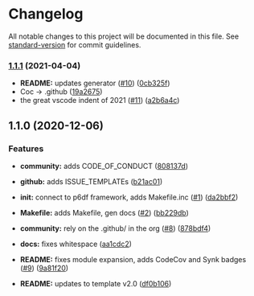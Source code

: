 # Changelog

All notable changes to this project will be documented in this file. See [standard-version](https://github.com/conventional-changelog/standard-version) for commit guidelines.

### [1.1.1](https://github.com/p6m7g8/p6cicd/compare/v1.1.0...v1.1.1) (2021-04-04)


* **README:** updates generator ([#10](https://github.com/p6m7g8/p6cicd/issues/10)) ([0cb325f](https://github.com/p6m7g8/p6cicd/commit/0cb325f94785dcc028abe0e32587fecee6f8a6fd))
* Coc -> .github ([19a2675](https://github.com/p6m7g8/p6cicd/commit/19a26757458d5befff1e14c585474367569f90b9))
* the great vscode indent of 2021 ([#11](https://github.com/p6m7g8/p6cicd/issues/11)) ([a2b6a4c](https://github.com/p6m7g8/p6cicd/commit/a2b6a4c54b1f4c96a8ac9204b24ecf490b82f5fd))

## 1.1.0 (2020-12-06)


### Features

* **community:** adds CODE_OF_CONDUCT ([808137d](https://github.com/p6m7g8/p6cicd/commit/808137db61623082749b88983e7e7ff3dc0bcc09))
* **github:** adds ISSUE_TEMPLATEs ([b21ac01](https://github.com/p6m7g8/p6cicd/commit/b21ac013c085d535eef228314f3d4a145242bf62))
* **init:** connect to p6df framework, adds Makefile.inc ([#1](https://github.com/p6m7g8/p6cicd/issues/1)) ([da2bbf2](https://github.com/p6m7g8/p6cicd/commit/da2bbf2270d841aef6ed84ab1c6752e62de5a55f))
* **Makefile:** adds Makefile, gen docs ([#2](https://github.com/p6m7g8/p6cicd/issues/2)) ([bb229db](https://github.com/p6m7g8/p6cicd/commit/bb229db3bb3e507310e034112118dd5e6423e8e7))


* **community:** rely on the .github/ in the org ([#8](https://github.com/p6m7g8/p6cicd/issues/8)) ([878bdf4](https://github.com/p6m7g8/p6cicd/commit/878bdf4337ef5187b28809bd355ede00684c0428))
* **docs:** fixes whitespace ([aa1cdc2](https://github.com/p6m7g8/p6cicd/commit/aa1cdc29ab0939c813e557eda016d6c92a8a3f8f))
* **README:** fixes module expansion, adds CodeCov and Synk badges ([#9](https://github.com/p6m7g8/p6cicd/issues/9)) ([9a81f20](https://github.com/p6m7g8/p6cicd/commit/9a81f20b6db50995adb30af08a79b1724a8d55f7))
* **README:** updates to template v2.0 ([df0b106](https://github.com/p6m7g8/p6cicd/commit/df0b10667f02582bc8972e0de38af560d5fb4358))
